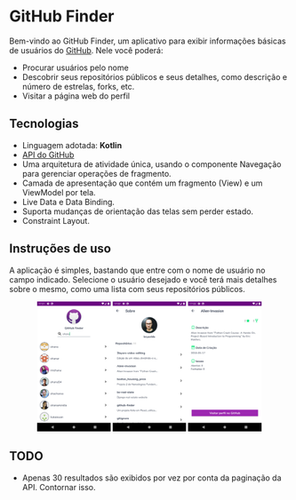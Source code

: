 <h1> GitHub Finder </h1>

Bem-vindo ao GitHub Finder, um aplicativo para exibir informações básicas de usuários do [GitHub](https://github.com/). Nele você poderá:

- Procurar usuários pelo nome
- Descobrir seus repositórios públicos e seus detalhes, como descrição e número de estrelas, forks, etc.
- Visitar a página web do perfil


## Tecnologias

- Linguagem adotada: **Kotlin**
- [API do GitHub](https://developer.github.com/v3/)
- Uma arquitetura de atividade única, usando o componente Navegação para gerenciar operações de fragmento.
- Camada de apresentação que contém um fragmento (View) e um ViewModel por tela.
- Live Data e Data Binding.
- Suporta mudanças de orientação das telas sem perder estado.
- Constraint Layout.

## Instruções de uso

A aplicação é simples, bastando que entre com o nome de usuário no campo indicado. Selecione o usuário desejado e você terá mais detalhes sobre o mesmo, como uma lista com seus repositórios públicos.

<div align=center margin= auto> 
  <img src="img.png"  width=80%>
</div>


## TODO

- Apenas 30 resultados são exibidos por vez por conta da paginação da API. Contornar isso.